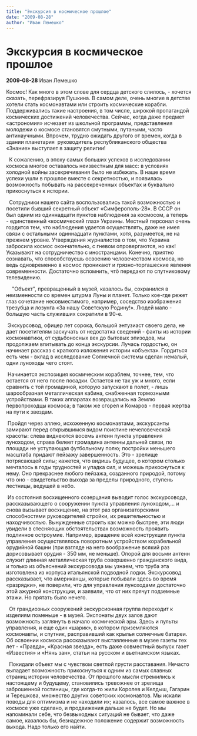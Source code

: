 ```yaml
---
title: "Экскурсия в космическое прошлое"
date: "2009-08-28"
author: "Иван Лемешко"
---
```


# Экскурсия в космическое прошлое

**2009-08-28** Иван Лемешко

Космос! Как много в этом слове для сердца детского слилось, - хочется сказать, перефразируя Пушкина. В самом деле, очень многие в детстве хотели стать космонавтами или строить космические корабли. Поддерживались такие настроения, в том числе, широкой пропагандой космических достижений человечества. Сейчас, когда даже предмет «астрономия» исчезает из школьной программы, представления молодежи о космосе становятся смутными, путаными, часто антинаучными. Впрочем, трудно ожидать другого от времен, когда в здании планетария  руководитель республиканского общества «Знание» выступает в защиту религии!

  К сожалению, в эпоху самых больших успехов в исследовании космоса многое оставалось неизвестным для масс: в условиях холодной войны засекречивания было не избежать. В наше время успехи ушли в прошлое вместе с секретностью, и появилась возможность побывать на рассекреченных объектах и буквально прикоснуться к истории.

  Сотрудники нашего сайта воспользовались такой возможностью и посетили бывший секретный объект «Симферополь-28». В СССР он был одним из одиннадцати пунктов наблюдения за космосом, а теперь - единственный «космический глаз» Украины. Местный персонал очень гордится тем, что наблюдения удается осуществлять, даже не имея связи с остальными одиннадцати пунктами, хотя, разумеется, не на прежнем уровне. Утверждения журналистов о том, что Украина забросила космос окончательно, с гневом опровергаются, но как! Указывают на сотрудничество с иностранцами. Конечно, приятно сознавать, что способствуешь освоению человечеством космоса, но ведь одновременно в космос проникают и грязно-торгашеские явления современности. Достаточно вспомнить, чтò передают по спутниковому телевидению.

    "Объект", превращенный в музей, казалось бы, сохранился в неизменности со времен штурма Луны и планет. Только кое-где режет глаз сочетание несовместимого, например, соседство изображения трезубца и лозунга «За нашу Советскую Родину!». Людей мало - большую часть служивших сократили в 90-е.

 Экскурсовод, офицер лет сорока, большой энтузиаст своего дела, не дает посетителям заскучать от недостатка сведений - факты из истории космонавтики, от судьбоносных вех до бытовых эпизодов, мы продолжаем впитывать до конца экскурсии. Лучась гордостью, он начинает рассказ с краткого изложения истории «объекта». Гордиться есть чем - вклад в исследование Солнечной системы сделан немалый, одни луноходы чего стоят.

 Начинается экспозиция космическим кораблем, точнее, тем, что остается от него после посадки. Остается не так уж и много, если сравнить с той громадиной, которую запускают в полет, - лишь шарообразная металлическая кабина, снабженная тормозными устройствами. В таких аппаратах возвращались на Землю первопроходцы космоса; в таком же сгорел и Комаров - первая жертва на пути к звездам.

 Пройдя через аллею, исхоженную космонавтами, экскурсанты замирают перед открывшимся видом поистине нечеловеческой красоты: слева виднеются восемь антенн пункта управления луноходом, справа белеет громадина антенны дальней связи, по площади не уступающая футбольному полю; постройки меньшего масштаба придают пейзажу завершенность. Это - зрелище потрясающей силы; кажется, что видишь будущее, о котором столько мечталось в годы трудностей и упадка сил, и можешь прикоснуться к нему. Оно прекраснее любого пейзажа, созданного природой, потому что оно - свидетельство выхода за пределы природного, ступень лестницы, ведущей в небо.

 Из состояния восхищенного созерцания выводит голос экскурсовода, рассказывающего о сооружении пункта управления луноходом,... и снова вызывает восхищение, на этот раз организаторскими способностями руководителей стройки, их решительностью и находчивостью. Вынужденные строить как можно быстрее, эти люди увидели в стесняющих обстоятельствах возможность проявить подлинное остроумие. Например, вращение всей конструкции пункта управления осуществлялось поворотным устройством корабельной орудийной башни (при взгляде на него воображение всякий раз дорисовывает орудия - 350 мм, не меньше). Опорой для восьми антенн служит длинная металлическая труба совершенно гражданского вида, и только из объяснений экскурсовода мы узнаем, что труба эта изготовлена из корпуса итальянской подводной лодки. Экскурсовод рассказывает, что американцы, которые побывали здесь во время «разрядки», не поверили, что для управления луноходами достаточно этой ажурной конструкции, и заявили, что от них прячут подземные этажи. Но прятать было нечего.

  От грандиозных сооружений экскурсионная группа переходит к изделиям поменьше - в музей. Экспонаты двух залов дают возможность заглянуть в начало космической эры. Здесь и пульты управления, и еще один «шарик», в котором приземляются космонавты, и спутник, расправивший как крылья солнечные батареи. Об освоении космоса рассказывают выставленные в музее газеты тех лет - «Правда», «Красная звезда», есть даже совместный выпуск газет «Известия» и «Нянь зан», статьи на русском и вьетнамском языках.

  Покидали объект мы с чувством светлой грусти расставания. Нечасто выпадает возможность прикоснуться к одним из самых славных страниц истории человечества. От прошлого мысли стремились к настоящему и будущему, становились тревожнее от зрелища заброшенной гостиницы, где когда-то жили Королев и Келдыш, Гагарин и Терешкова, множество других советских космонавтов. Мы искали поводы для оптимизма и не находили их; казалось, все самое важное в космосе уже сделано, и продвижения дальше не будет. Но мы напоминали себе, что безвыходных ситуаций не бывает, что даже самое, казалось бы, безнадежное положение содержит возможность выхода. Надо только его найти.